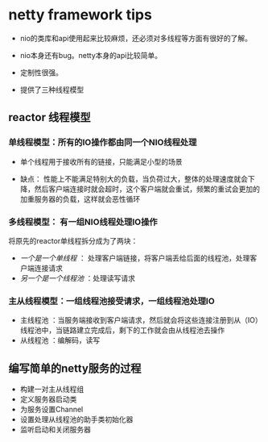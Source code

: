 # netty framework tips

- nio的类库和api使用起来比较麻烦，还必须对多线程等方面有很好的了解。
- nio本身还有bug。netty本身的api比较简单。
- 定制性很强。

- 提供了三种线程模型

## reactor 线程模型

### 单线程模型：所有的IO操作都由同一个NIO线程处理

- 单个线程用于接收所有的链接，只能满足小型的场景

- 缺点： 性能上不能满足特别大的负载，当负荷过大，整体的处理速度就会下降，然后客户端连接时就会超时，这个客户端就会重试，频繁的重试会更加的加重服务器的负载，这样就会恶性循环

### 多线程模型： 有一组NIO线程处理IO操作

将原先的reactor单线程拆分成为了两块：

- *一个是一个单线程* ： 处理客户端链接，将客户端丢给后面的线程池，处理客户端连接请求
- *另一个是一个线程池* ：处理读写请求

### 主从线程模型：一组线程池接受请求，一组线程池处理IO

- 主线程池 ：当服务端接收到客户端请求，然后就会将这些连接注册到从（IO）线程池中，当链路建立完成后，剩下的工作就会由从线程池去操作
- 从线程池 ：编解码，读写



## 编写简单的netty服务的过程

- 构建一对主从线程组
- 定义服务器启动类
- 为服务设置Channel
- 设置处理从线程池的助手类初始化器
- 监听启动和关闭服务器